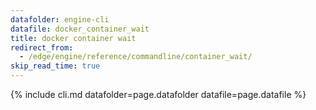 ```yaml
---
datafolder: engine-cli
datafile: docker_container_wait
title: docker container wait
redirect_from:
  - /edge/engine/reference/commandline/container_wait/
skip_read_time: true
---
```

<!--
This page is automatically generated from Docker's source code. If you want to
suggest a change to the text that appears here, open a ticket or pull request
in the source repository on GitHub:

https://github.com/docker/cli
-->

{% include cli.md datafolder=page.datafolder datafile=page.datafile %}
